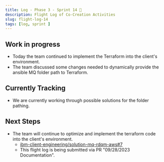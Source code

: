 ```yaml
---
title: Log - Phase 3 - Sprint 14 🛫
description: Flight Log of Co-Creation Activities
slug: flight-log-14
tags: [log, sprint ]
---
```


## Work in progress
- Today the team continued to implement the Terraform into the client's environment.
- The team discussed some changes needed to dynamically provide the ansible MQ folder path to Terraform.
## Currently Tracking
- We are currently working through possible solutions for the folder pathing.
## Next Steps
- The team will continue to optimize and implement the terraform code into the client's environment.
  - [ibm-client-engineering/solution-mq-rdqm-aws#7](https://zenhub.ibm.com/workspaces/st5-action-information-center-64343620d0cfd0000f03a114/issues/ibm-client-engineering/solution-mq-rdqm-aws/7)
  - This flight log is being submitted via PR "09/28/2023 Documentation".
